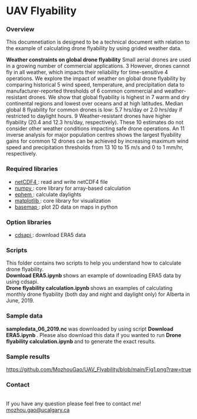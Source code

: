 # UAV Flyability

### Overview 
This documnetiation is designed to be a technical document with relation to the example of calculating drone flyability by using grided weather data.

<b>Weather constraints on global drone flyability</b>
Small aerial drones are used in a growing number of commercial applications. 3 However, drones cannot fly in all weather, which impacts their reliability for time-sensitive 4 operations. We explore the impact of weather on global drone flyability by comparing historical 5 wind speed, temperature, and precipitation data to manufacturer-reported thresholds of 6 common commercial and weather-resistant drones. We show that global flyability is highest in 7 warm and dry continental regions and lowest over oceans and at high latitudes. Median global 8 flyability for common drones is low: 5.7 hrs/day or 2.0 hrs/day if restricted to daylight hours. 9 Weather-resistant drones have higher flyability (20.4 and 12.3 hrs/day, respectively). These 10 estimates do not consider other weather conditions impacting safe drone operations. An 11 inverse analysis for major population centres shows the largest flyability gains for common 12 drones can be achieved by increasing maximum wind speed and precipitation thresholds from 13 10 to 15 m/s and 0 to 1 mm/hr, respectively.

### Required libraries 
- <a href= "https://unidata.github.io/netcdf4-python/netCDF4/index.html"> netCDF4 </a>: read and write netCDF4 file 
- <a href= "https://numpy.org/"> numpy </a>: core library for array-based calculation
- <a href= "https://rhodesmill.org/pyephem/"> ephem </a>: calculate daylights 
- <a href= "https://matplotlib.org/"> matplotlib </a>: core library for visualization 
- <a href= "https://matplotlib.org/basemap/"> basemap </a>: plot 2D data on maps in python 


### Option libraries
- <a href= "https://cds.climate.copernicus.eu/api-how-to"> cdsapi </a>: download ERA5 data

### Scripts 
This folder contains two scripts to help you understand how to calculate drone flyability. 
<br> <b> Download ERA5.ipynb </b> shows an example of downloading ERA5 data by using cdsapi.
<br> <b> Drone flyability calculation.ipynb </b> shows an examples of calculating monthly drone flyability (both day and night and daylight only) for Alberta in June, 2019.  
 
### Sample data
<b> sampledata_06_2019.nc </b> was downloaded by using script <b> Download ERA5.ipynb </b>. Please also download this data if you wanted to run <b> Drone flyability calculation.ipynb </b> and to generate the exact results.

### Sample results 
https://github.com/MozhouGao/UAV_Flyability/blob/main/Fig1.png?raw=true
 
### Contact 
<br> If you have any question please feel free to contact me! 
<br> mozhou.gao@ucalgary.ca
